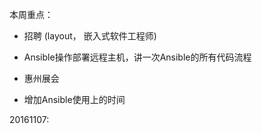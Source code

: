 本周重点：

* 招聘 \(layout， 嵌入式软件工程师\)

* Ansible操作部署远程主机，讲一次Ansible的所有代码流程

* 惠州展会

* 增加Ansible使用上的时间


20161107:

